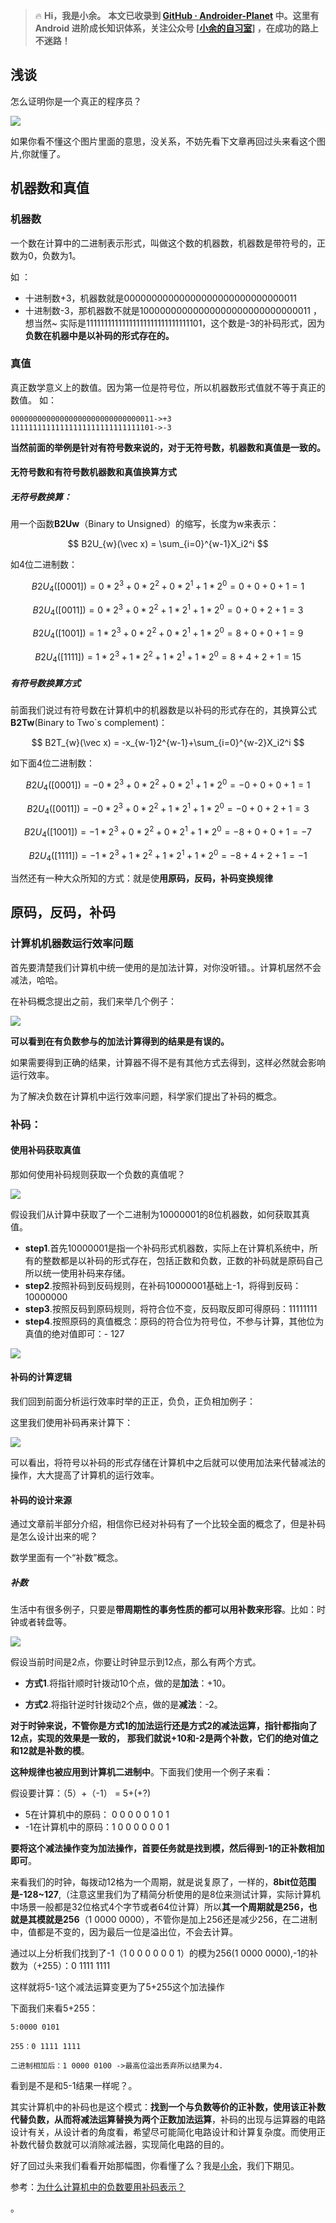 > 🔥 **Hi，我是小余。** **本文已收录到 [GitHub · Androider-Planet](https://github.com/ByteYuhb/Androider-Planet) 中。这里有 Android 进阶成长知识体系，关注公众号 [[小余的自习室](https://mp.weixin.qq.com/s?__biz=MzkwODI1NDEwMA==&mid=2247483986&idx=1&sn=57136c9c062caa1026edf9ed35915c2b&chksm=c0cd8ca9f7ba05bfcfadad10bd97006bbb57afdd048c9c46fe57d122af834f569aa9d8df0e48&token=2142008574&lang=zh_CN#rd)] ，在成功的路上不迷路！**

## 浅谈

怎么证明你是一个真正的程序员？

![](https://p3-juejin.byteimg.com/tos-cn-i-k3u1fbpfcp/38433e1fbe2d45f59e2c1fd25b4ba642~tplv-k3u1fbpfcp-zoom-1.image)

如果你看不懂这个图片里面的意思，没关系，不妨先看下文章再回过头来看这个图片,你就懂了。

## 机器数和真值

### 机器数

一个数在计算中的二进制表示形式，叫做这个数的机器数，机器数是带符号的，正数为0，负数为1。

如 ：

-   十进制数+3，机器数就是00000000000000000000000000000011
-   十进制数-3，那机器数不就是10000000000000000000000000000011 ，想当然~ 实际是11111111111111111111111111111101，这个数是-3的补码形式，因为**负数在机器中是以补码的形式存在的。**

### 真值

真正数学意义上的数值。因为第一位是符号位，所以机器数形式值就不等于真正的数值。 如：

```
00000000000000000000000000000011->+3
11111111111111111111111111111101->-3
```

**当然前面的举例是针对有符号数来说的，对于无符号数，机器数和真值是一致的。**

#### 无符号数和有符号数机器数和真值换算方式

##### 无符号数换算：

用一个函数**B2Uw**（Binary to Unsigned）的缩写，长度为w来表示：

$$
B2U_{w}(\vec x) = \sum_{i=0}^{w-1}X_i2^i  
$$

  


如4位二进制数：

$$
B2U_4([0001]) = 0*2^3+0*2^2+0*2^1+1*2^0 = 0+0+0+1 =1  
$$

  


$$
B2U_4([0011]) = 0*2^3+0*2^2+1*2^1+1*2^0 = 0+0+2+1 = 3  
$$

  


$$
B2U_4([1001]) = 1*2^3+0*2^2+0*2^1+1*2^0 = 8+0+0+1 =9  
$$

  


$$
B2U_4([1111]) = 1*2^3+1*2^2+1*2^1+1*2^0 = 8+4+2+1 =15  
$$

  


##### 有符号数换算方式

前面我们说过有符号数在计算机中的机器数是以补码的形式存在的，其换算公式**B2Tw**(Binary to Two`s complement)：

$$
B2T_{w}(\vec x) = -x_{w-1}2^{w-1}+\sum_{i=0}^{w-2}X_i2^i  
$$

  


如下面4位二进制数：

$$
B2U_4([0001]) = -0*2^3+0*2^2+0*2^1+1*2^0 = -0 +0+0+1 =1  
$$

  


$$
B2U_4([0011]) = -0*2^3+0*2^2+1*2^1+1*2^0 = -0+0+2+1 =3  
$$

  


$$
B2U_4([1001]) = -1*2^3+0*2^2+0*2^1+1*2^0 = -8+0+0+1=-7  
$$

  


$$
B2U_4([1111]) = -1*2^3+1*2^2+1*2^1+1*2^0 = -8+4+2+1=-1  
$$

  


当然还有一种大众所知的方式：就是使**用原码，反码，补码变换规律**

## 原码，反码，补码

### 计算机机器数运行效率问题

首先要清楚我们计算机中统一使用的是加法计算，对你没听错。。计算机居然不会减法，哈哈。

在补码概念提出之前，我们来举几个例子：

![](https://p3-juejin.byteimg.com/tos-cn-i-k3u1fbpfcp/2e545c67e6ce46ce92adb2d68cb125de~tplv-k3u1fbpfcp-zoom-1.image)

**可以看到在有负数参与的加法计算得到的结果是有误的。**

如果需要得到正确的结果，计算器不得不是有其他方式去得到，这样必然就会影响运行效率。

为了解决负数在计算机中运行效率问题，科学家们提出了补码的概念。

### 补码：

#### 使用补码获取真值

那如何使用补码规则获取一个负数的真值呢？

![](https://p3-juejin.byteimg.com/tos-cn-i-k3u1fbpfcp/a7399a2d93624c33b53dd0c803231521~tplv-k3u1fbpfcp-zoom-1.image)

假设我们从计算中获取了一个二进制为10000001的8位机器数，如何获取其真值。

-   **step1**.首先10000001是指一个补码形式机器数，实际上在计算机系统中，所有的整数都是以补码的形式存在，包括正数和负数，正数的补码就是原码自己所以统一使用补码来存储。
-   **step2**.按照补码到反码规则，在补码10000001基础上-1，将得到反码：10000000
-   **step3**.按照反码到原码规则，将符合位不变，反码取反即可得原码：11111111
-   **step4**.按照原码的真值概念：原码的符合位为符号位，不参与计算，其他位为真值的绝对值即可：- 127

![](https://p3-juejin.byteimg.com/tos-cn-i-k3u1fbpfcp/f638e9e2967e43b491ab3d95689c79f8~tplv-k3u1fbpfcp-zoom-1.image)

#### 补码的计算逻辑

我们回到前面分析运行效率时举的正正，负负，正负相加例子：

这里我们使用补码再来计算下：

![](https://p3-juejin.byteimg.com/tos-cn-i-k3u1fbpfcp/57ec27bd99b54dd58ab0ade18cfc6459~tplv-k3u1fbpfcp-zoom-1.image)

可以看出，将符号以补码的形式存储在计算机中之后就可以使用加法来代替减法的操作，大大提高了计算机的运行效率。

#### 补码的设计来源

通过文章前半部分介绍，相信你已经对补码有了一个比较全面的概念了，但是补码是怎么设计出来的呢？

数学里面有一个“补数”概念。

##### 补数

生活中有很多例子，只要是**带周期性的事务性质的都可以用补数来形容**。比如：时钟或者转盘等。

![](https://p3-juejin.byteimg.com/tos-cn-i-k3u1fbpfcp/466dd8e99685420e8d5f5b265e40c569~tplv-k3u1fbpfcp-zoom-1.image)

假设当前时间是2点，你要让时钟显示到12点，那么有两个方式。

-   **方式1**.将指针顺时针拨动10个点，做的是**加法**：+10。

<!---->

-   **方式2**.将指针逆时针拨动2个点，做的是**减法**：-2。

**对于时钟来说，不管你是方式1的加法运行还是方式2的减法运算，指针都指向了12点，实现的效果是一致的，** **那我们就说+10和-2是两个补数，它们的绝对值之和12就是补数的模**。

**这种规律也被应用到计算机二进制中**。下面我们使用一个例子来看：

假设要计算：（5）+（-1） = 5+(+?)

-   5在计算机中的原码： 0 0 0 0 0 1 0 1
-   -1在计算机中的原码：1 0 0 0 0 0 0 1

**要将这个减法操作变为加法操作，首要任务就是找到模，然后得到-1的正补数相加即可**。

来看我们的时钟，每拨动12格为一个周期，就是说复原了，一样的，**8bit位范围是-128~127**,（注意这里我们为了精简分析使用的是8位来测试计算，实际计算机中场景一般都是32位格式4个字节或者64位计算）所以**其一个周期就是256，也就是其模就是256**（1 0000 0000），不管你是加上256还是减少256，在二进制中，值都是不变的，因为最后一位是溢出位，不会去计算。

通过以上分析我们找到了-1（1 0 0 0 0 0 0 1）的模为256(1 0000 0000),-1的补数为（+255）：0 1111 1111

这样就将5-1这个减法运算变更为了5+255这个加法操作

下面我们来看5+255：

```
5:0000 0101

255：0 1111 1111 

二进制相加后：1 0000 0100 ->最高位溢出丢弃所以结果为4.
```

看到是不是和5-1结果一样呢？。

其实计算机中的补码也是这个模式：**找到一个与负数等价的正补数，使用该正补数代替负数，从而将减法运算替换为两个正数加法运算**，补码的出现与运算器的电路设计有关，从设计者的角度看，希望尽可能简化电路设计和计算复杂度。而使用正补数代替负数就可以消除减法器，实现简化电路的目的。

好了回过头来我们看看开始那幅图，你看懂了么？我是[小余](https://mp.weixin.qq.com/s?__biz=MzkwODI1NDEwMA==&mid=2247483986&idx=1&sn=57136c9c062caa1026edf9ed35915c2b&chksm=c0cd8ca9f7ba05bfcfadad10bd97006bbb57afdd048c9c46fe57d122af834f569aa9d8df0e48&token=2142008574&lang=zh_CN#rd)，我们下期见。

参考：[为什么计算机中的负数要用补码表示？](https://juejin.cn/post/7169966346753540103#heading-9)

。